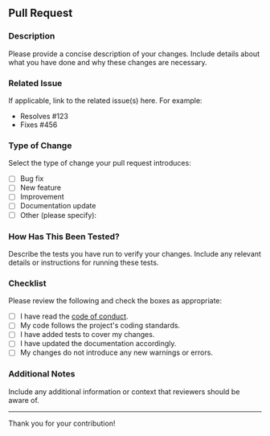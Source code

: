 ## Pull Request

### Description

Please provide a concise description of your changes. Include details about what you have done and why these changes are necessary.

### Related Issue

If applicable, link to the related issue(s) here. For example:
- Resolves #123
- Fixes #456

### Type of Change

Select the type of change your pull request introduces:
- [ ] Bug fix
- [ ] New feature
- [ ] Improvement
- [ ] Documentation update
- [ ] Other (please specify):

### How Has This Been Tested?

Describe the tests you have run to verify your changes. Include any relevant details or instructions for running these tests.

### Checklist

Please review the following and check the boxes as appropriate:
- [ ] I have read the [code of conduct](CODE_OF_CONDUCT.md).
- [ ] My code follows the project's coding standards.
- [ ] I have added tests to cover my changes.
- [ ] I have updated the documentation accordingly.
- [ ] My changes do not introduce any new warnings or errors.

### Additional Notes

Include any additional information or context that reviewers should be aware of.

---

Thank you for your contribution!
